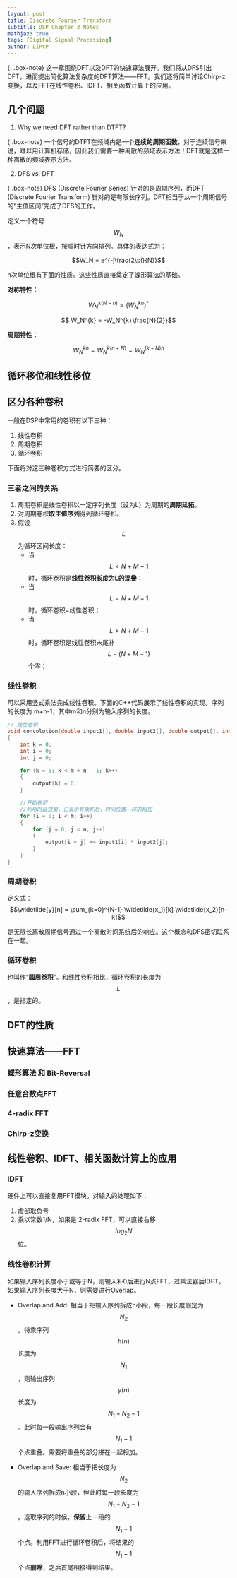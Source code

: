 ```yaml
---
layout: post
title: Discrete Fourier Transform
subtitle: DSP Chapter 3 Notes
mathjax: true
tags: [Digital Signal Processing]
author: LiPtP
---
```


{: .box-note}
这一章围绕DFT以及DFT的快速算法展开。我们将从DFS引出DFT，进而提出简化算法复杂度的DFT算法——FFT。我们还将简单讨论Chirp-z变换，以及FFT在线性卷积、IDFT、相关函数计算上的应用。

## 几个问题
1. Why we need DFT rather than DTFT?

{:.box-note}
一个信号的DTFT在频域内是一个**连续的周期函数**，对于连续信号来说，难以用计算机存储，因此我们需要一种离散的频域表示方法！DFT就是这样一种离散的频域表示方法。

2. DFS vs. DFT

{:.box-note}
DFS (Discrete Fourier Series) 针对的是周期序列，而DFT (Discrete Fourier Transform) 针对的是有限长序列。DFT相当于从一个周期信号的“主值区间”完成了DFS的工作。

定义一个符号$$W_N$$，表示N次单位根，按顺时针方向排列。具体的表达式为：

$$W_N = e^{-j\frac{2\pi}{N}}$$

n次单位根有下面的性质。这些性质直接奠定了蝶形算法的基础。

**对称特性：**

$$W_N^{k(N-n)} = (W_N^{kn})^*$$

$$ W_N^{k} = -W_N^{k+\frac{N}{2}}$$

**周期特性：**

$$W_N^{kn} = W_N^{k(n+N)} = W_N^{(k+N)n}$$

## 循环移位和线性移位

## 区分各种卷积
一般在DSP中常用的卷积有以下三种：
1. 线性卷积
2. 周期卷积
3. 循环卷积

下面将对这三种卷积方式进行简要的区分。
### 三者之间的关系
1. 周期卷积是线性卷积以一定序列长度（设为L）为周期的**周期延拓**。
2. 对周期卷积**取主值序列**得到循环卷积。
3. 假设$$L$$为循环区间长度：
    - 当$$L < N+M-1 $$ 时，循环卷积是**线性卷积长度为L的混叠**；
    - 当$$L=N+M-1$$时，循环卷积=线性卷积；
    - 当$$L>N+M-1$$时，循环卷积是线性卷积末尾补$$L-(N+M-1)$$个零；

### 线性卷积
可以采用竖式乘法完成线性卷积。下面的C++代码展示了线性卷积的实现。序列的长度为 m+n-1，其中m和n分别为输入序列的长度。
```c++
// 线性卷积
void convolution(double input1[], double input2[], double output[], int n, int m)
{
    int k = 0;
	int i = 0;
    int j = 0;

	for (k = 0; k < m + n - 1; k++) 
	{
		output[k] = 0;
	}

	//开始卷积
	//利用时延效果，记录所有乘积后，时间位置一样的相加
	for (i = 0; i < m; i++) 
	{
		for (j = 0; j < n; j++) 
		{
			output[i + j] += input1[i] * input2[j];
		}
	}
}

```
### 周期卷积
定义式：
$$\widetilde{y}[n] = \sum_{k=0}^{N-1} \widetilde{x_1}[k] \widetilde{x_2}[n-k]$$

是无限长离散周期信号通过一个离散时间系统后的响应。这个概念和DFS密切联系在一起。
### 循环卷积
也叫作“**圆周卷积**”。和线性卷积相比，循环卷积的长度为$$L$$，是指定的。

## DFT的性质

## 快速算法——FFT
### 蝶形算法 和 Bit-Reversal

### 任意合数点FFT

### 4-radix FFT

### Chirp-z变换

## 线性卷积、IDFT、相关函数计算上的应用
### IDFT
硬件上可以直接复用FFT模块。对输入的处理如下：
1. 虚部取负号
2. 乘以常数1/N，如果是 2-radix FFT，可以直接右移$$log_2 N$$位。

### 线性卷积计算
如果输入序列长度小于或等于N，则输入补0后进行N点FFT，过乘法器后IDFT。如果输入序列长度大于N，则需要进行Overlap。

- Overlap and Add: 相当于把输入序列拆成n小段，每一段长度假定为$$N_2$$。待乘序列$$h(n)$$长度为$$N_1$$，则输出序列$$y(n)$$长度为$$N_1+N_2-1$$。此时每一段输出序列会有$$N_1-1$$个点重叠。需要将重叠的部分拼在一起相加。

- Overlap and Save: 相当于把长度为$$N_2$$的输入序列拆成n小段，但此时每一段长度为$$N_1+N_2-1$$。选取序列的时候，**保留**上一段的$$N_1-1$$个点。利用FFT进行循环卷积后，将结果的$$N_1-1$$个点**删除**，之后首尾相接得到结果。
